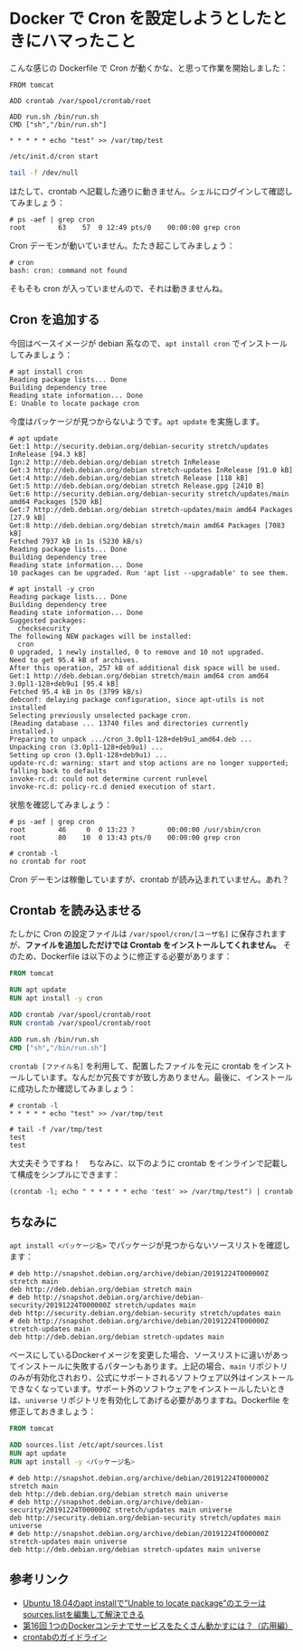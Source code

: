 # Docker で Cron を設定しようとしたときにハマったこと

こんな感じの Dockerfile で Cron が動くかな、と思って作業を開始しました：

```Dockerfile:Dockerfile
FROM tomcat

ADD crontab /var/spool/crontab/root

ADD run.sh /bin/run.sh
CMD ["sh","/bin/run.sh"]
```

```crontab:crontab
* * * * * echo "test" >> /var/tmp/test
```

```run.sh
/etc/init.d/cron start

tail -f /dev/null
```

はたして、crontab へ記載した通りに動きません。シェルにログインして確認してみましょう：

```shell
# ps -aef | grep cron
root        63    57  0 12:49 pts/0    00:00:00 grep cron
```

Cron デーモンが動いていません。たたき起こしてみましょう：

```shell
# cron
bash: cron: command not found
```

そもそも cron が入っていませんので、それは動きませんね。

## Cron を追加する

今回はベースイメージが debian 系なので、`apt install cron` でインストールしてみましょう：

```shell
# apt install cron
Reading package lists... Done
Building dependency tree
Reading state information... Done
E: Unable to locate package cron
```

今度はパッケージが見つからないようです。`apt update` を実施します。

```shell
# apt update
Get:1 http://security.debian.org/debian-security stretch/updates InRelease [94.3 kB]
Ign:2 http://deb.debian.org/debian stretch InRelease
Get:3 http://deb.debian.org/debian stretch-updates InRelease [91.0 kB]
Get:4 http://deb.debian.org/debian stretch Release [118 kB]
Get:5 http://deb.debian.org/debian stretch Release.gpg [2410 B]
Get:6 http://security.debian.org/debian-security stretch/updates/main amd64 Packages [520 kB]
Get:7 http://deb.debian.org/debian stretch-updates/main amd64 Packages [27.9 kB]
Get:8 http://deb.debian.org/debian stretch/main amd64 Packages [7083 kB]
Fetched 7937 kB in 1s (5230 kB/s)
Reading package lists... Done
Building dependency tree
Reading state information... Done
10 packages can be upgraded. Run 'apt list --upgradable' to see them.

# apt install -y cron
Reading package lists... Done
Building dependency tree
Reading state information... Done
Suggested packages:
  checksecurity
The following NEW packages will be installed:
  cron
0 upgraded, 1 newly installed, 0 to remove and 10 not upgraded.
Need to get 95.4 kB of archives.
After this operation, 257 kB of additional disk space will be used.
Get:1 http://deb.debian.org/debian stretch/main amd64 cron amd64 3.0pl1-128+deb9u1 [95.4 kB]
Fetched 95.4 kB in 0s (3799 kB/s)
debconf: delaying package configuration, since apt-utils is not installed
Selecting previously unselected package cron.
(Reading database ... 13740 files and directories currently installed.)
Preparing to unpack .../cron_3.0pl1-128+deb9u1_amd64.deb ...
Unpacking cron (3.0pl1-128+deb9u1) ...
Setting up cron (3.0pl1-128+deb9u1) ...
update-rc.d: warning: start and stop actions are no longer supported; falling back to defaults
invoke-rc.d: could not determine current runlevel
invoke-rc.d: policy-rc.d denied execution of start.
```

状態を確認してみましょう：

```shell
# ps -aef | grep cron
root        46     0  0 13:23 ?        00:00:00 /usr/sbin/cron
root        80    10  0 13:43 pts/0    00:00:00 grep cron

# crontab -l
no crontab for root
```

Cron デーモンは稼働していますが、crontab が読み込まれていません。あれ？

## Crontab を読み込ませる

たしかに Cron の設定ファイルは `/var/spool/cron/[ユーザ名]` に保存されますが、**ファイルを追加しただけでは Crontab をインストールしてくれません。** そのため、Dockerfile は以下のように修正する必要があります：

```Dockerfile
FROM tomcat

RUN apt update
RUN apt install -y cron

ADD crontab /var/spool/crontab/root
RUN crontab /var/spool/crontab/root

ADD run.sh /bin/run.sh
CMD ["sh","/bin/run.sh"]
```

`crontab [ファイル名]` を利用して、配置したファイルを元に crontab をインストールしています。なんだか冗長ですが致し方ありません。最後に、インストールに成功したか確認してみましょう：

```shell
# crontab -l
* * * * * echo "test" >> /var/tmp/test

# tail -f /var/tmp/test
test
test

```

大丈夫そうですね！　ちなみに、以下のように crontab をインラインで記載して構成をシンプルにできます：

```shell
(crontab -l; echo " * * * * * echo 'test' >> /var/tmp/test") | crontab
```

## ちなみに

`apt install <パッケージ名>` でパッケージが見つからないソースリストを確認します：

```/etc/apt/sources.list
# deb http://snapshot.debian.org/archive/debian/20191224T000000Z stretch main
deb http://deb.debian.org/debian stretch main
# deb http://snapshot.debian.org/archive/debian-security/20191224T000000Z stretch/updates main
deb http://security.debian.org/debian-security stretch/updates main
# deb http://snapshot.debian.org/archive/debian/20191224T000000Z stretch-updates main
deb http://deb.debian.org/debian stretch-updates main
```

ベースにしているDockerイメージを変更した場合、ソースリストに違いがあってインストールに失敗するパターンもあります。上記の場合、`main` リポジトリのみが有効化されおり、公式にサポートされるソフトウェア以外はインストールできなくなっています。サポート外のソフトウェアをインストールしたいときは、`universe` リポジトリを有効化してあげる必要がありますね。Dockerfile を修正しておきましょう：

```Dockerfile
FROM tomcat

ADD sources.list /etc/apt/sources.list
RUN apt update
RUN apt install -y <パッケージ名>
```

```sources.list
# deb http://snapshot.debian.org/archive/debian/20191224T000000Z stretch main
deb http://deb.debian.org/debian stretch main universe
# deb http://snapshot.debian.org/archive/debian-security/20191224T000000Z stretch/updates main universe
deb http://security.debian.org/debian-security stretch/updates main universe
# deb http://snapshot.debian.org/archive/debian/20191224T000000Z stretch-updates main universe
deb http://deb.debian.org/debian stretch-updates main universe
```

## 参考リンク

* [Ubuntu 18.04のapt installで”Unable to locate package”のエラーはsources.listを編集して解決できる](https://tech.sairilab.com/2018/09/post-171/)
* [第16回 1つのDockerコンテナでサービスをたくさん動かすには？（応用編）](https://www.itmedia.co.jp/enterprise/articles/1602/17/news004.html)
* [crontabのガイドライン](https://qiita.com/onomame/items/71646c5517a39bcd01cc)

